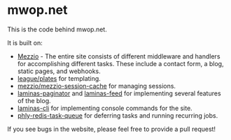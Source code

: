 mwop.net
========

This is the code behind mwop.net.

It is built on:

- [Mezzio](https://docs.mezzio.dev/) - The entire site consists of different middleware and handlers for accomplishing different tasks.
  These include a contact form, a blog, static pages, and webhooks.
- [league/plates](http://platesphp.com) for templating.
- [mezzio/mezzio-session-cache](https://docs.mezzio.dev/mezzio-session-cache/) for managing sessions.
- [laminas-paginator](https://docs.laminas.dev/laminas-paginator/) and [laminas-feed](https://docs.laminas.dev/laminas-feed/) for implementing several features of the blog.
- [laminas-cli](https://docs.laminas.dev/laminas-cli/) for implementing console commands for the site.
- [phly-redis-task-queue](https://github.com/phly/phly-redis-task-queue) for deferring tasks and running recurring jobs.

If you see bugs in the website, please feel free to provide a pull request!
